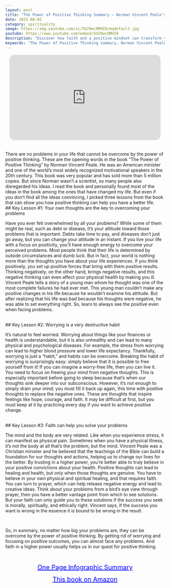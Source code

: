 ```yaml
---
layout: post
title: "The Power of Positive Thinking Summary – Norman Vincent Peale’s Key Lessons"
date: 2025-08-02
category: spirituality
image: https://img.youtube.com/vi/5U29wc9MHI8/mqdefault.jpg
youtube: https://www.youtube.com/embed/5U29wc9MHI8
description: "Discover how faith and a positive mindset can transform your life in Norman Vincent Peale’s The Power of Positive Thinking."
keywords: "The Power of Positive Thinking summary, Norman Vincent Peale book, positive thinking habits, power of faith, mindset and success"
---
```


<div style="display: flex; justify-content: center; margin-bottom: 20px;">
  <div style="aspect-ratio: 16 / 9; width: 95%; max-width: 700px; position: relative;">
    <iframe 
      src="https://www.youtube.com/embed/5U29wc9MHI8"
      title="The Power of Positive Thinking Summary – Norman Vincent Peale on Faith, Optimism, and Inner Strength"
      allowfullscreen
      frameborder="0"
      style="position: absolute; inset: 0; width: 100%; height: 100%; border-radius: 16px;">
    </iframe>
  </div>
</div>

<div style="height: 15px;"></div>
<!-- ..................................................................... -->
There are no problems in your life that cannot be overcome by the power of positive thinking. These are the opening words in the book “The Power of Positive Thinking” by Norman Vincent Peale. He was an American minister and one of the world’s most widely recognized motivational speakers in the 20th century. This book was very popular and has sold more than 5 million copies. But since Norman wasn’t a scientist, so many people also disregarded his ideas. I read the book and personally found most of the ideas in the book among the ones that have changed my life. But even if you don’t find all the ideas convincing, I picked three lessons from the book that can show you how positive thinking can help you have a better life. 


<br>
## Key Lesson #1: Your own thoughts are the key to overcoming your problems


Have you ever felt overwhelmed by all your problems? While some of them might be real, such as debt or disease, it’s your attitude toward those problems that is important. Debts take time to pay, and diseases don’t just go away, but you can change your attitude in an instant. If you live your life with a focus on positivity, you’ll have enough energy to overcome your perceived problems. Most people think that their life is determined by outside circumstances and dumb luck. But in fact, your world is nothing more than the thoughts you have about your life experiences. If you think positively, you set up positive forces that bring with them positive results. Thinking negatively, on the other hand, brings negative results, and this negative thinking can even affect your physical health by making you ill. Vincent Peale tells a story of a young man whom he thought was one of the most complete failures he had ever met. This young man couldn’t make any positive changes in his life because he wouldn’t examine his attitude. But after realizing that his life was bad because his thoughts were negative, he was able to set everything right. So, learn to always see the positive even when facing problems.



<br>
## Key Lesson #2: Worrying is a very destructive habit


It’s natural to feel worried. Worrying about things like your finances or health is understandable, but it is also unhealthy and can lead to many physical and psychological diseases. For example, the stress from worrying can lead to higher blood pressure and lower life expectancy. Thankfully, worrying is just a “habit,” and habits can be overcome. Breaking the habit of worrying is surprisingly easy: simply believe that it is possible to free yourself from it! If you can imagine a worry-free life, then you can live it. You need to focus on freeing your mind from negative thoughts. This is especially important before going to sleep because that’s when our thoughts sink deeper into our subconscious. However, it’s not enough to simply drain your mind; you must fill it back up again, this time with positive thoughts to replace the negative ones. These are thoughts that inspire feelings like hope, courage, and faith. It may be difficult at first, but you must keep at it by practicing every day if you want to achieve positive change.



<br>
## Key Lesson #3: Faith can help you solve your problems


The mind and the body are very related. Like when you experience stress, it can manifest as physical pain. Sometimes when you have a physical illness, it’s not the body at all that’s the problem, but the mind. Vincent Peale was a Christian minister and he believed that the teachings of the Bible can build a foundation for our thoughts and actions, helping us to change our lives for the better. By trusting in a higher power, you’re better able to truly believe in your positive convictions about your health. Positive thoughts can lead to healing and health, but only when those thoughts are genuine. You have to believe in your own physical and spiritual healing, and that requires faith. You can turn to prayer, which can help release negative energy and lead to creative ideas. Think about your problems from a bird’s eye view through prayer, then you have a better vantage point from which to see solutions. But your faith can only guide you to these solutions if the success you seek is morally, spiritually, and ethically right. Vincent says, If the success you want is wrong in the essence it is bound to be wrong in the result.


<br>
 
So, in summary, no matter how big your problems are, they can be overcome by the power of positive thinking. By getting rid of worrying and focusing on positive outcomes, you can almost face any problems. And faith in a higher power usually helps us in our quest for positive thinking. 





<br>
<p style="text-align: center;">
  <a href="https://summary.readandgrowwise.com/positivethinking" target="_blank" style="color: blue; text-decoration: underline; font-size: 20px;">
    One Page Infographic Summary
  </a>
</p>
<p style="text-align: center;">
  <a href="https://amzn.to/3HypBuC" target="_blank" style="color: blue; text-decoration: underline; font-size: 20px;">
    This book on Amazon
  </a>
</p>


